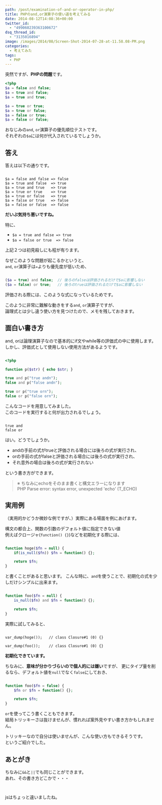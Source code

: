 ```yaml
---
path: /post/examination-of-and-or-operator-in-php/
title: PHPのand,or演算子の使い道を考えてみる
date: 2014-08-12T14:08:36+00:00
twitter_id:
  - "499060239363100672"
dsq_thread_id:
  - "3135016894"
image: /images/2014/08/Screen-Shot-2014-07-28-at-11.58.08-PM.png
categories:
  - 考えてみた
tags:
  - PHP
---
```

突然ですが、**PHPの問題**です。

```php
<?php
$a = false and false;
$a = true and false;
$a = true and true;

$a = true or true;
$a = true or false;
$a = false or true;
$a = false or false;
```




<p>
  おなじみの<code>and</code>, <code>or</code>演算子の優先順位テストです。<br />
  それぞれの<code>$a</code>には何が代入されているでしょうか。
</p>





<!--more-->





<h2>
  答え
</h2>



<p>
  答えは以下の通りです。
</p>


```

$a = false and false => false
$a = true and false  => true
$a = true and true   => true
$a = true or true    => true
$a = true or false   => true
$a = false or true   => false
$a = false or false  => false
```




<p>
  <strong>だいぶ気持ち悪いですね。</strong>
</p>



<p>
  特に、
</p>



<ul>
  <li>
    <code>$a = true and false => true</code>
  </li>
  
  
  <li>
    <code>$a = false or true  => false</code>
  </li>
  
</ul>



<p>
  上記２つは初見殺しにも程が有ります。
</p>



<p>
  なぜこのような問題が起こるかというと、<br />
  <code>and</code>, <code>or</code>演算子は<code>=</code>よりも優先度が低いため、
</p>



```php

($a = true) and false;  // 後ろのfalseは評価されるだけで$aに影響しない
($a = false) or true;   // 後ろのtrueは評価されるだけで$aに影響しない
```




<p>
  評価される際には、このような式になっているためです。
</p>



<p>
  このように非常に難解な動きをする<code>and</code>, <code>or</code>演算子ですが、<br />
  論理式とは少し違う使い方を見つけたので、メモを残しておきます。
</p>




<!--more-->



<h2>
  面白い書き方
</h2>



<p>
  and, orは論理演算子なので基本的にif文やwhile等の評価式の中に使用します。<br />
  しかし、評価式として使用しない使用方法があるようです。
</p>



```php

<?php

function p($str) { echo $str; }

true and p("true andn");
false and p("false andn");

true or p("true orn");
false or p("false orn");
```




<p>
  こんなコードを用意してみました。<br />
  このコードを実行すると何が出力されるでしょう。
</p>



```

true and
false or
```




<p>
  はい。どうでしょうか。
</p>



<ul>
  <li>
    andの手前の式がtrueと評価される場合には後ろの式が実行され、
  </li>
  
  
  <li>
    orの手前の式がfalseと評価される場合には後ろの式が実行され、
  </li>
  
  
  <li>
    それ意外の場合は後ろの式が実行されない
  </li>
  
</ul>



<p>
  という書き方ができます。
</p>



<blockquote>
  <p>
    ※ ちなみにechoをそのまま書くと構文エラーになります<br />
      PHP Parse error:  syntax error, unexpected 'echo' (T_ECHO)
  </p>
  
</blockquote>



<h2>
  実用例
</h2>



<p>
  （実用的かどうか微妙な例ですが、）実際にある場面を例にあげます。
</p>



<p>
  構文の都合上、関数の引数のデフォルト値に指定できない値<br />
  例えばクロージャ(<code>function() {}</code>)などを初期化する際には、
</p>



```php

function hoge($fn = null) {
    if(is_null($fn)) $fn = function() {};

    return $fn;
}
```




<p>
  と書くことがあると思います。
  こんな時に、<code>and</code>を使うことで、初期化の式を少しだけシンプルに出来ます。
</p>



```php

function foo($fn = null) {
    is_null($fn) and $fn = function() {};

    return $fn;
}
```




<p>
  実際に試してみると、
</p>



```

var_dump(hoge());   // class Closure#1 (0) {}

var_dump(foo());    // class Closure#1 (0) {}
```




<p>
  <strong>初期化できています。</strong>
</p>



<p>
  ちなみに、<strong>意味が分かりづらいので個人的には嫌い</strong>ですが、
  更にタイプ量を削るなら、デフォルト値を<code>null</code>でなく<code>false</code>にしておき、
</p>



```php

function foo($fn = false) {
    $fn or $fn = function() {};

    return $fn;
}
```




<p>
  <code>or</code>を使ってこう書くこともできます。<br />
  結局トリッキーさは抜けませんが、慣れれば案外見やすい書き方かもしれません。
</p>



<p>
  トリッキーなので自分は使いませんが、こんな使い方もできるそうです。<br />
  というご紹介でした。
</p>



<h2>
  あとがき
</h2>



<p>
  ちなみに<code>&&</code>と<code>||</code>でも同じことができます。<br />
  あれ、その書き方どこかで・・・
</p>



```markup


```




<p>
  jsはちょっと違いましたね。
</p>



<div style="font-size:0px;height:0px;line-height:0px;margin:0;padding:0;clear:both">
  
</div>